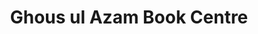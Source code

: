 ---
title: "Ghous ul Azam Book Centre"
url: /karachi/ghous-ul-azam-book-centre/
shop: Schreibwaren
---